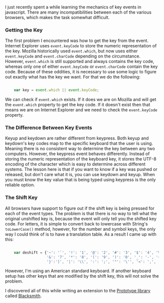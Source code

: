 I just recently spent a while learning the mechanics of key events in javascript. There are many incompatibilities between each of the various browsers, which makes the task somewhat difficult.

### Getting the Key
The first problem I encountered was how to get the key from the event. Internet Explorer uses `event.keyCode` to store the numeric representation of the key. Mozilla historically used `event.which`, but now uses either `event.keyCode` and `event.charCode` depending on the circumstance. However, `event.which` is still supported and always contains the key code, whereas only one of either `event.keyCode` or `event.charCode` contain the key code. Because of these oddities, it is necessary to use some logic to figure out exactly what has the key we want. For that we do the following:

```js

    var key = event.which || event.keyCode;

```

We can check if `event.which` exists. If it does we are on Mozilla and will get the `event.which` property to get the key code. If it doesn't exist then that means we are on Internet Explorer and we need to check the `event.keyCode` property.

### The Difference Between Key Events
Keyup and keydown are rather different from keypress. Both keyup and keydown's key codes map to the specific keyboard that the user is using. Meaning there is no consistent way to determine the key between any two computers. However, the keypress event behaves differently. Instead of storing the numeric representation of the keyboard key, it stores the UTF-8 encoding of the character which is easy to determine across different systems. The lesson here is that if you want to know if a key was pushed or released, but don't care what it is, you can use keydown and keyup. When you must know the key value that is being typed using keypress is the only reliable option.

### The Shift Key
All browsers have support to figure out if the shift key is being pressed for each of the event types. The problem is that there is no way to tell what the original unshifted key is, because the event will only tell you the shifted key code. For letters, it is simple to convert back to lowercase with String's `toLowerCase()` method, however, for the number and symbol keys, the only way I could think of is to have a translation table. As a result I came up with this:

```js

    var deshift = {'~': '`', '!': '1', '@': '2', '#': '3', '$': '4', '%': '5', '^': '6',
                   '&': '7', '*': '8', '(': '9', ')': '0', '_': '-', '+': '=', '{':'[',
                   '}':']', '|': '\\', ':': ';', '"': '\'', '<': ',', '>': '.', '?': '/'};

```

However, I'm using an American standard keyboard. If another keyboard setup has other keys that are modified by the shift key, this will not solve the problem.

I discovered all of this while writing an extension to the [Prototype library][1] called [Blacksmith][2].

[1]: http://www.prototypejs.org
[2]: https://github.com/blatyo/blacksmith

